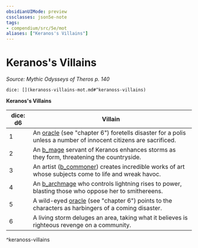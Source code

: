 ```yaml
---
obsidianUIMode: preview
cssclasses: json5e-note
tags:
- compendium/src/5e/mot
aliases: ["Keranos's Villains"]
---
```

# Keranos's Villains
*Source: Mythic Odysseys of Theros p. 140* 

`dice: [](keranoss-villains-mot.md#^keranoss-villains)`

**Keranos's Villains**

| dice: d6 | Villain |
|----------|---------|
| 1 | An [oracle](b_oracle-mot.md) (see "chapter 6") foretells disaster for a polis unless a number of innocent citizens are sacrificed. |
| 2 | An [b_mage](b_mage.md) servant of Keranos enhances storms as they form, threatening the countryside. |
| 3 | An artist ([b_commoner](b_commoner.md)) creates incredible works of art whose subjects come to life and wreak havoc. |
| 4 | An [b_archmage](b_archmage.md) who controls lightning rises to power, blasting those who oppose her to smithereens. |
| 5 | A wild-eyed [oracle](b_oracle-mot.md) (see "chapter 6") points to the characters as harbingers of a coming disaster. |
| 6 | A living storm deluges an area, taking what it believes is righteous revenge on a community. |
^keranoss-villains
